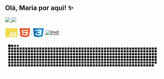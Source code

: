 ## Olá, Maria por aqui! ✨

<div>
  <a href="https://github.com/maria-martins004">
  <img height="180em" src="https://github-readme-stats.vercel.app/api?username=maria-martins004&show_icons=true&theme=prussian&include_all_commits-true&count_private=true"/>
  <img height="180em" src="https://github-readme-stats.vercel.app/api/top-langs/?username=maria-martins004&layout=compact&langs_count=16&theme=prussian"/> 
</div>

<div style="display: inline_block"><br>
  <img align="center" alt="Js" height="30" width="40" src="https://raw.githubusercontent.com/devicons/devicon/master/icons/javascript/javascript-plain.svg">
  <img align="center" alt="HTML" height="30" width="40" src="https://raw.githubusercontent.com/devicons/devicon/master/icons/html5/html5-original.svg">
  <img align="center" alt="CSS" height="30" width="40" src="https://raw.githubusercontent.com/devicons/devicon/master/icons/css3/css3-original.svg">
<!--   <img align="center" alt="Csharp" height="30" width="40" src="https://raw.githubusercontent.com/devicons/devicon/master/icons/csharp/csharp-original.svg"> -->
  <img align="center" alt="PHP" height="30" width="40" src="https://www.php.net/images/logos/new-php-logo.svg">
<!--   <img align="center" alt="Laravel" height="30" width="40" src="https://cdn.worldvectorlogo.com/logos/laravel-2.svg"> -->
</div>

![Snake animation](https://github.com/maria-martins004/maria-martins004/blob/output/github-contribution-grid-snake.svg)
